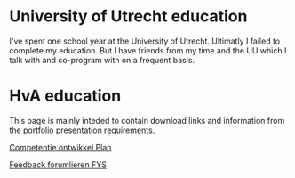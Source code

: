 # [](#header-1)University of Utrecht education

I've spent one school year at the University of Utrecht. Ultimatly I failed to complete my education. But I have friends from my time and the UU which I talk with and co-program with on a frequent basis.

# [](#header-1)HvA education

This page is mainly inteded to contain download links and information from the portfolio presentation requirements.

[Competentie ontwikkel Plan](Docs/cop_Sjors_Gielen.pdf)

[Feedback forumlieren FYS](Docs/FeedbackFormulieren%20Sjors%20Gielen%20FYS.pdf)
